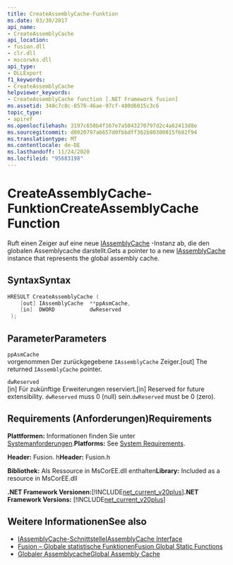 ```yaml
---
title: CreateAssemblyCache-Funktion
ms.date: 03/30/2017
api_name:
- CreateAssemblyCache
api_location:
- fusion.dll
- clr.dll
- mscorwks.dll
api_type:
- DLLExport
f1_keywords:
- CreateAssemblyCache
helpviewer_keywords:
- CreateAssemblyCache function [.NET Framework fusion]
ms.assetid: 348c7c8c-8578-46ae-97cf-480d6015c3c6
topic_type:
- apiref
ms.openlocfilehash: 3197c650b4f167e7a5043270797d2c4a62413d8e
ms.sourcegitcommit: d8020797a6657d0fbbdff362b80300815f682f94
ms.translationtype: MT
ms.contentlocale: de-DE
ms.lasthandoff: 11/24/2020
ms.locfileid: "95683198"
---
```

# <a name="createassemblycache-function"></a><span data-ttu-id="0ad3d-102">CreateAssemblyCache-Funktion</span><span class="sxs-lookup"><span data-stu-id="0ad3d-102">CreateAssemblyCache Function</span></span>

<span data-ttu-id="0ad3d-103">Ruft einen Zeiger auf eine neue [IAssemblyCache](iassemblycache-interface.md) -Instanz ab, die den globalen Assemblycache darstellt.</span><span class="sxs-lookup"><span data-stu-id="0ad3d-103">Gets a pointer to a new [IAssemblyCache](iassemblycache-interface.md) instance that represents the global assembly cache.</span></span>  
  
## <a name="syntax"></a><span data-ttu-id="0ad3d-104">Syntax</span><span class="sxs-lookup"><span data-stu-id="0ad3d-104">Syntax</span></span>  
  
```cpp  
HRESULT CreateAssemblyCache (  
    [out] IAssemblyCache  **ppAsmCache,  
    [in]  DWORD           dwReserved  
 );  
```  
  
## <a name="parameters"></a><span data-ttu-id="0ad3d-105">Parameter</span><span class="sxs-lookup"><span data-stu-id="0ad3d-105">Parameters</span></span>  

 `ppAsmCache`  
 <span data-ttu-id="0ad3d-106">vorgenommen Der zurückgegebene `IAssemblyCache` Zeiger.</span><span class="sxs-lookup"><span data-stu-id="0ad3d-106">[out] The returned `IAssemblyCache` pointer.</span></span>  
  
 `dwReserved`  
 <span data-ttu-id="0ad3d-107">[in] Für zukünftige Erweiterungen reserviert.</span><span class="sxs-lookup"><span data-stu-id="0ad3d-107">[in] Reserved for future extensibility.</span></span> <span data-ttu-id="0ad3d-108">`dwReserved` muss 0 (null) sein.</span><span class="sxs-lookup"><span data-stu-id="0ad3d-108">`dwReserved` must be 0 (zero).</span></span>  
  
## <a name="requirements"></a><span data-ttu-id="0ad3d-109">Requirements (Anforderungen)</span><span class="sxs-lookup"><span data-stu-id="0ad3d-109">Requirements</span></span>  

 <span data-ttu-id="0ad3d-110">**Plattformen:** Informationen finden Sie unter [Systemanforderungen](../../get-started/system-requirements.md).</span><span class="sxs-lookup"><span data-stu-id="0ad3d-110">**Platforms:** See [System Requirements](../../get-started/system-requirements.md).</span></span>  
  
 <span data-ttu-id="0ad3d-111">**Header:** Fusion. h</span><span class="sxs-lookup"><span data-stu-id="0ad3d-111">**Header:** Fusion.h</span></span>  
  
 <span data-ttu-id="0ad3d-112">**Bibliothek:** Als Ressource in MsCorEE.dll enthalten</span><span class="sxs-lookup"><span data-stu-id="0ad3d-112">**Library:** Included as a resource in MsCorEE.dll</span></span>  
  
 <span data-ttu-id="0ad3d-113">**.NET Framework Versionen:**[!INCLUDE[net_current_v20plus](../../../../includes/net-current-v20plus-md.md)]</span><span class="sxs-lookup"><span data-stu-id="0ad3d-113">**.NET Framework Versions:** [!INCLUDE[net_current_v20plus](../../../../includes/net-current-v20plus-md.md)]</span></span>  
  
## <a name="see-also"></a><span data-ttu-id="0ad3d-114">Weitere Informationen</span><span class="sxs-lookup"><span data-stu-id="0ad3d-114">See also</span></span>

- [<span data-ttu-id="0ad3d-115">IAssemblyCache-Schnittstelle</span><span class="sxs-lookup"><span data-stu-id="0ad3d-115">IAssemblyCache Interface</span></span>](iassemblycache-interface.md)
- [<span data-ttu-id="0ad3d-116">Fusion – Globale statistische Funktionen</span><span class="sxs-lookup"><span data-stu-id="0ad3d-116">Fusion Global Static Functions</span></span>](fusion-global-static-functions.md)
- [<span data-ttu-id="0ad3d-117">Globaler Assemblycache</span><span class="sxs-lookup"><span data-stu-id="0ad3d-117">Global Assembly Cache</span></span>](../../app-domains/gac.md)
